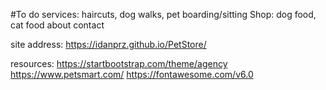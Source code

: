 #To do
services: haircuts, dog walks, pet boarding/sitting
Shop: dog food, cat food
about
contact

site address: https://idanprz.github.io/PetStore/

resources: https://startbootstrap.com/theme/agency
https://www.petsmart.com/
https://fontawesome.com/v6.0